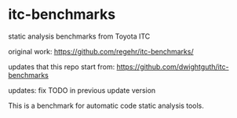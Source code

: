 itc-benchmarks
==============

static analysis benchmarks from Toyota ITC

original work: https://github.com/regehr/itc-benchmarks/

updates that this repo start from: https://github.com/dwightguth/itc-benchmarks

updates: fix TODO in previous update version


This is a benchmark for automatic code static analysis tools.
